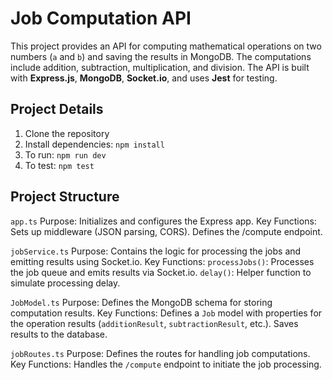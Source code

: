 # Job Computation API

This project provides an API for computing mathematical operations on two numbers (`a` and `b`) and saving the results in MongoDB. The computations include addition, subtraction, multiplication, and division. The API is built with **Express.js**, **MongoDB**, **Socket.io**, and uses **Jest** for testing.

## Project Details
1. Clone the repository
2. Install dependencies: `npm install`
3. To run: `npm run dev`
4. To test: `npm test`

## Project Structure
`app.ts`
Purpose: Initializes and configures the Express app.
Key Functions:
  Sets up middleware (JSON parsing, CORS).
  Defines the /compute endpoint.

`jobService.ts`
Purpose: Contains the logic for processing the jobs and emitting results using Socket.io.
Key Functions:
  `processJobs()`: Processes the job queue and emits results via Socket.io.
  `delay()`: Helper function to simulate processing delay.

`JobModel.ts`
Purpose: Defines the MongoDB schema for storing computation results.
Key Functions:
  Defines a `Job` model with properties for the operation results         (`additionResult`, `subtractionResult`, etc.).
  Saves results to the database.

`jobRoutes.ts`
Purpose: Defines the routes for handling job computations.
Key Functions:
  Handles the `/compute` endpoint to initiate the job processing.

